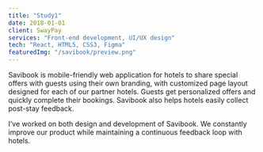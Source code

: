 ```yaml
---
title: "Study1"
date: 2018-01-01
client: SwayPay
services: "Front-end development, UI/UX design"
tech: "React, HTML5, CSS3, Figma"
featuredImg: "/savibook/preview.png"
---
```


Savibook is mobile-friendly web application for hotels to share special offers with guests using their own branding, with customized page layout designed for each of our partner hotels. Guests get personalized offers and quickly complete their bookings. Savibook also helps hotels easily collect post-stay feedback.

I’ve worked on both design and development of Savibook. We constantly improve our product while maintaining a continuous feedback loop with hotels.
